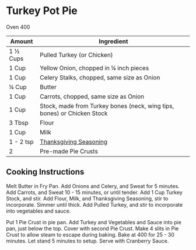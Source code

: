# Turkey Pot Pie

Oven 400

|Amount | Ingredient|
|----|----|
1 ½ Cups | Pulled Turkey (or Chicken)
1 Cup | Yellow Onion, chopped in ¼ inch pieces
1 Cup | Celery Stalks, chopped, same size as Onion
¼ Cup | Butter
1 Cup | Carrots, chopped, same size as Onion
1 Cup | Stock, made from Turkey bones (neck, wing tips, bones) or Chicken Stock
3 Tbsp | Flour
1 Cup | Milk
1 - 2 tsp | [Thanksgiving Seasoning](/Thanksgiving-Seasoning.markdown)
2 | Pre-made Pie Crusts

## Cooking Instructions

Melt Butter in Fry Pan.
Add Onions and Celery, and Sweat for 5 minutes.
Add Carrots, and Sweat 10 - 15 minutes, or until tender.
Add 1 Cup Turkey Stock, and stir.
Add Flour, Milk, and Thanksgiving Seasoning, stir to incorporate.
Simmer until thick.
Add Pulled Turkey, and stir to incorporate into vegetables and sauce.

Put 1 Pie Crust in pie pan.
Add Turkey and Vegetables and Sauce into pie pan, just below the top.
Cover with second Pie Crust.
Make 4 slits in Pie Crust to allow steam to escape during baking.
Bake at 400 for 25 - 30 minutes.
Let stand 5 minutes to setup.
Serve with Cranberry Sauce.





